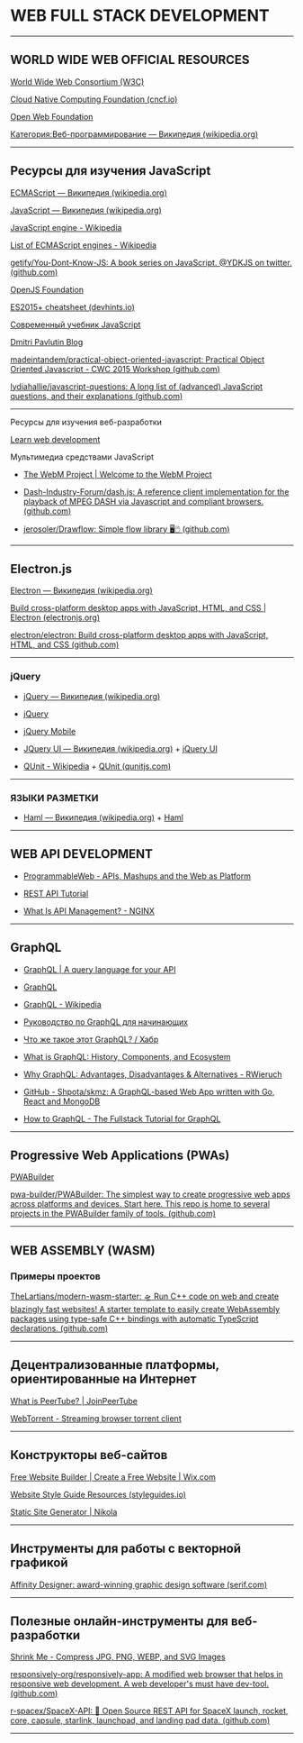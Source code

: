 # WEB FULL STACK DEVELOPMENT

---

## WORLD WIDE WEB OFFICIAL RESOURCES

[World Wide Web Consortium (W3C)](https://www.w3.org/)

[Cloud Native Computing Foundation (cncf.io)](https://www.cncf.io/)

[Open Web Foundation](https://www.openwebfoundation.org/)

[Категория:Веб-программирование — Википедия (wikipedia.org)](https://ru.wikipedia.org/wiki/%D0%9A%D0%B0%D1%82%D0%B5%D0%B3%D0%BE%D1%80%D0%B8%D1%8F:%D0%92%D0%B5%D0%B1-%D0%BF%D1%80%D0%BE%D0%B3%D1%80%D0%B0%D0%BC%D0%BC%D0%B8%D1%80%D0%BE%D0%B2%D0%B0%D0%BD%D0%B8%D0%B5)

---

## Ресурсы для изучения JavaScript

[ECMAScript — Википедия (wikipedia.org)](https://ru.wikipedia.org/wiki/ECMAScript)

[JavaScript — Википедия (wikipedia.org)](https://ru.wikipedia.org/wiki/JavaScript)

[JavaScript engine - Wikipedia](https://en.wikipedia.org/wiki/JavaScript_engine)

[List of ECMAScript engines - Wikipedia](https://en.wikipedia.org/wiki/List_of_ECMAScript_engines)

[getify/You-Dont-Know-JS: A book series on JavaScript. @YDKJS on twitter. (github.com)](https://github.com/getify/You-Dont-Know-JS)

[OpenJS Foundation](https://openjsf.org/)

[ES2015+ cheatsheet (devhints.io)](https://devhints.io/es6)

[Современный учебник JavaScript](https://learn.javascript.ru/)

[Dmitri Pavlutin Blog](https://dmitripavlutin.com/)

[madeintandem/practical-object-oriented-javascript: Practical Object Oriented Javascript - CWC 2015 Workshop (github.com)](https://github.com/madeintandem/practical-object-oriented-javascript)

[lydiahallie/javascript-questions: A long list of (advanced) JavaScript questions, and their explanations (github.com)](https://github.com/lydiahallie/javascript-questions#readme)

---

Ресурсы для изучения веб-разработки

[Learn web development](https://web.dev/learn/)

Мультимедиа средствами JavaScript

* [The WebM Project | Welcome to the WebM Project](https://www.webmproject.org/)

* [Dash-Industry-Forum/dash.js: A reference client implementation for the playback of MPEG DASH via Javascript and compliant browsers. (github.com)](https://github.com/Dash-Industry-Forum/dash.js)

* [jerosoler/Drawflow: Simple flow library 🖥️🖱️ (github.com)](https://github.com/jerosoler/Drawflow)

---

## Electron.js

[Electron — Википедия (wikipedia.org)](https://ru.wikipedia.org/wiki/Electron)

[Build cross-platform desktop apps with JavaScript, HTML, and CSS | Electron (electronjs.org)](https://www.electronjs.org/)

[electron/electron: Build cross-platform desktop apps with JavaScript, HTML, and CSS (github.com)](https://github.com/electron/electron)

---

### jQuery

* [jQuery — Википедия (wikipedia.org)](https://ru.wikipedia.org/wiki/JQuery)

* [jQuery](https://jquery.com/)

* [jQuery Mobile](https://jquerymobile.com/)

* [JQuery UI — Википедия (wikipedia.org)](https://ru.wikipedia.org/wiki/JQuery_UI) + [jQuery UI](https://jqueryui.com/)

* [QUnit - Wikipedia](https://en.wikipedia.org/wiki/QUnit) + [QUnit (qunitjs.com)](https://qunitjs.com/)

---

### ЯЗЫКИ РАЗМЕТКИ

* [Haml — Википедия (wikipedia.org)](https://ru.wikipedia.org/wiki/Haml) + [Haml](https://haml.info/)

---

## WEB API DEVELOPMENT

* [ProgrammableWeb - APIs, Mashups and the Web as Platform](https://www.programmableweb.com/)

* [REST API Tutorial](https://www.restapitutorial.com/)

* [What Is API Management? - NGINX](https://www.nginx.com/blog/what-is-api-management/)

---

## GraphQL

* [GraphQL | A query language for your API](https://graphql.org/)

* [GraphQL](https://github.com/graphql "GraphQL")

* [GraphQL - Wikipedia](https://en.wikipedia.org/wiki/GraphQL)

* [Руководство по GraphQL для начинающих](https://tproger.ru/translations/graphql-beginners-guide/ "Руководство по GraphQL для начинающих")

* [Что же такое этот GraphQL? / Хабр](https://habr.com/ru/post/326986/ "Что же такое этот GraphQL? / Хабр")

* [What is GraphQL: History, Components, and Ecosystem](https://levelup.gitconnected.com/what-is-graphql-87fc7687b042 "What is GraphQL: History, Components, and Ecosystem")

* [Why GraphQL: Advantages, Disadvantages & Alternatives - RWieruch](https://www.robinwieruch.de/why-graphql-advantages-disadvantages-alternatives/ "Why GraphQL: Advantages, Disadvantages & Alternatives - RWieruch")

* [GitHub - Shpota/skmz: A GraphQL-based Web App written with Go, React and MongoDB](https://github.com/Shpota/skmz/ "GitHub - Shpota/skmz: A GraphQL-based Web App written with Go, React and MongoDB")

* [How to GraphQL - The Fullstack Tutorial for GraphQL](https://www.howtographql.com/ "How to GraphQL - The Fullstack Tutorial for GraphQL")

---

## Progressive Web Applications (PWAs)

[PWABuilder](https://www.pwabuilder.com/)

[pwa-builder/PWABuilder: The simplest way to create progressive web apps across platforms and devices. Start here. This repo is home to several projects in the PWABuilder family of tools. (github.com)](https://github.com/pwa-builder/PWABuilder)

---

## WEB ASSEMBLY (WASM)

### Примеры проектов

[TheLartians/modern-wasm-starter: 🛸 Run C++ code on web and create blazingly fast websites! A starter template to easily create WebAssembly packages using type-safe C++ bindings with automatic TypeScript declarations. (github.com)](https://github.com/TheLartians/modern-wasm-starter)

---

## Децентрализованные платформы, ориентированные на Интернет

[What is PeerTube? | JoinPeerTube](https://joinpeertube.org/en/)

[WebTorrent - Streaming browser torrent client](https://webtorrent.io/)

---

## Конструкторы веб-сайтов

[Free Website Builder | Create a Free Website | Wix.com](https://www.wix.com/)

[Website Style Guide Resources (styleguides.io)](http://styleguides.io/)

[Static Site Generator | Nikola](https://getnikola.com/)

---

## Инструменты для работы с векторной графикой

[Affinity Designer: award-winning graphic design software (serif.com)](https://affinity.serif.com/en-us/designer/)

---

## Полезные онлайн-инструменты для веб-разработки

[Shrink Me - Compress JPG, PNG, WEBP, and SVG Images](https://shrinkme.app/)

[responsively-org/responsively-app: A modified web browser that helps in responsive web development. A web developer's must have dev-tool. (github.com)](https://github.com/responsively-org/responsively-app)

[r-spacex/SpaceX-API: :rocket: Open Source REST API for SpaceX launch, rocket, core, capsule, starlink, launchpad, and landing pad data. (github.com)](https://github.com/r-spacex/SpaceX-API)

---
